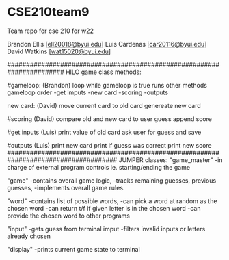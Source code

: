 # CSE210team9
Team repo for cse 210 for w22

Brandon Ellis   [ell20018@byui.edu]
Luis Cardenas   [car20116@byui.edu]
David Watkins   [wat15020@byui.edu]

#######################################################################
HILO
game class methods:

#gameloop: (Brandon)
loop while gameloop is true
runs other methods
gameloop order
-get imputs
-new card
-scoring
-outputs

new card: (David)
move current card to old card
genereate new card

#scoring (David)
compare old and new card to user guess
append score

#get inputs (Luis)
print value of old card
ask user for guess and save

#outputs  (Luis)
print new card 
print if guess was correct
print new score
#####################################################################################
JUMPER 
classes:
"game_master"
-in charge of external program controls ie. starting/ending the game

"game"
-contains overall game logic,
-tracks remaining guesses, previous guesses, 
-implements overall game rules. 

"word"
-contains list of possible words,
-can pick a word at random as the chosen word
-can return t/f if given letter is in the chosen word
-can provide the chosen word to other programs

"input"
-gets guess from terminal imput
-filters invalid inputs or letters already chosen

"display"
-prints current game state to terminal